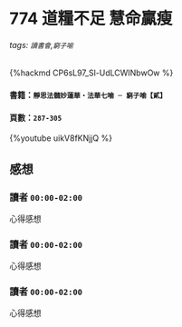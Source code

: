 # 774 道糧不足 慧命贏瘦
###### tags: `讀書會`,`窮子喻`
{%hackmd CP6sL97_Sl-UdLCWINbwOw %}

#### 書籍：`靜思法髓妙蓮華‧法華七喻 ─ 窮子喻【貳】`
#### 頁數：`287-305`
{%youtube uikV8fKNjjQ %}

## 感想
### 讀者 `00:00-02:00`
心得感想

### 讀者 `00:00-02:00`
心得感想

### 讀者 `00:00-02:00`
心得感想
